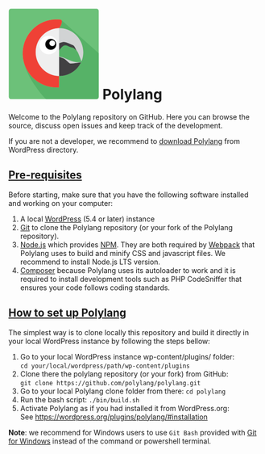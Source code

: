 # ![Polylang](.github/assets/polylang-logo.png) Polylang

Welcome to the Polylang repository on GitHub. Here you can browse the source, discuss open issues and keep track of the development.

If you are not a developer, we recommend to [download Polylang](https://wordpress.org/plugins/polylang/) from WordPress directory.

## [Pre-requisites](#pre-requisites)

Before starting, make sure that you have the following software installed and working on your computer:

1. A local [WordPress](https://wordpress.org/support/article/how-to-install-wordpress/) (5.4 or later) instance
2. [Git](https://git-scm.com/book/en/v2/Getting-Started-Installing-Git) to clone the Polylang repository (or your fork of the Polylang repository).
3. [Node.js](https://nodejs.org/en/download/) which provides [NPM](https://docs.npmjs.com/). They are both required by [Webpack](https://webpack.js.org/guides/getting-started/) that Polylang uses to build and minify CSS and javascript files. We recommend to install Node.js LTS version.
4. [Composer](https://getcomposer.org/doc/00-intro.md) because Polylang uses its autoloader to work and it is required to install development tools such as PHP CodeSniffer that ensures your code follows coding standards.

## [How to set up Polylang](#how-to-setup-polylang)

The simplest way is to clone locally this repository and build it directly in your local WordPress instance by following the steps bellow:

1. Go to your local WordPress instance wp-content/plugins/ folder:<br/>
`cd your/local/wordpress/path/wp-content/plugins`
2. Clone there the polylang repository (or your fork) from GitHub:<br/>
`git clone https://github.com/polylang/polylang.git`
3. Go to your local Polylang clone folder from there: `cd polylang`
4. Run the bash script: `./bin/build.sh`
5. Activate Polylang as if you had installed it from WordPress.org:<br/>
See <https://wordpress.org/plugins/polylang/#installation>

**Note**: we recommend for Windows users to use `Git Bash` provided with [Git for Windows](https://git-scm.com/download/win) instead of the command or powershell terminal.
